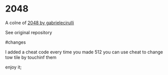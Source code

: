 # 2048
A colne of [2048 by gabrielecirulli](https://github.com/gabrielecirulli/2048/)

See original repository 

#changes

I added a cheat code every time you made 512 you can use cheat to change tow tile by touchinf them

enjoy it;
